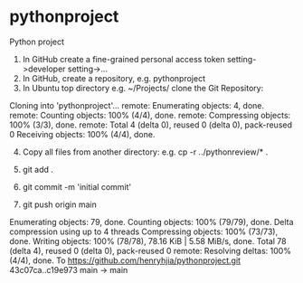 # pythonproject
Python project
1. In GitHub create a fine-grained personal access token
   setting->developer setting->...
2. In GitHub, create a repository, e.g. pythonproject
3. In Ubuntu top directory e.g. ~/Projects/ clone the Git Repository:

Cloning into 'pythonproject'...
remote: Enumerating objects: 4, done.
remote: Counting objects: 100% (4/4), done.
remote: Compressing objects: 100% (3/3), done.
remote: Total 4 (delta 0), reused 0 (delta 0), pack-reused 0
Receiving objects: 100% (4/4), done.

4. Copy all files from another directory:
e.g.
cp -r ../pythonreview/* .

5. git add .
6. git commit -m 'initial commit'

7. git push origin main

Enumerating objects: 79, done.
Counting objects: 100% (79/79), done.
Delta compression using up to 4 threads
Compressing objects: 100% (73/73), done.
Writing objects: 100% (78/78), 78.16 KiB | 5.58 MiB/s, done.
Total 78 (delta 4), reused 0 (delta 0), pack-reused 0
remote: Resolving deltas: 100% (4/4), done.
To https://github.com/henryhjia/pythonproject.git
   43c07ca..c19e973  main -> main



